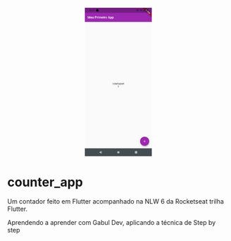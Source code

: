 <p align="center">
<img alt="counter" src=".github/counter_app.png" width="30%">
</p>

# counter_app

Um contador feito em Flutter acompanhado na NLW 6 da Rocketseat trilha Flutter.

Aprendendo a aprender com Gabul Dev, aplicando a técnica de Step by step

